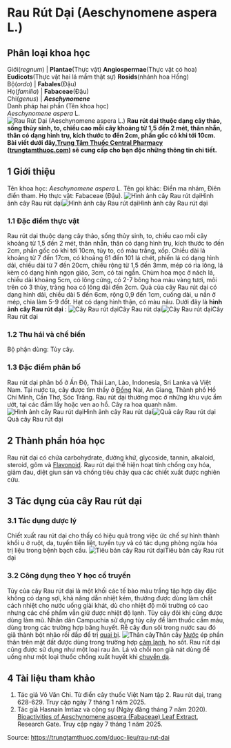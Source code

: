 # Rau Rút Dại (Aeschynomene aspera L.)

Phân loại khoa học  
---  
Giới(_regnum_) |  **Plantae**(Thực vật) **Angiospermae**(Thực vật có hoa) **Eudicots**(Thực vật hai lá mầm thật sự) **Rosids**(nhánh hoa Hồng)  
Bộ(_ordo_) | **Fabales**(Đậu)  
Họ(_familia_) | **Fabaceae**(Đậu)  
Chi(_genus_) | **_Aeschynomene_**  
Danh pháp hai phần (Tên khoa học)  
_Aeschynomene aspera_ L.  
![Rau Rút Dại \(Aeschynomene aspera L.\)](https://trungtamthuoc.com/images/others/rau-rut-dai-7-8327.jpg)
**Rau rút dại thuộc dạng cây thảo, sống thủy sinh, to, chiều cao mỗi cây khoảng từ 1,5 đến 2 mét, thân nhẵn, thân có dạng hình trụ, kích thước to đến 2cm, phần gốc có khi tới 10cm. Bài viết dưới đây,[Trung Tâm Thuốc Central Pharmacy](https://trungtamthuoc.com/ "Trung Tâm Thuốc Central Pharmacy") ([trungtamthuoc.com](https://trungtamthuoc.com/ "trungtamthuoc.com")) sẽ cung cấp cho bạn độc những thông tin chi tiết.**
##  1 Giới thiệu
Tên khoa học: _Aeschynomene aspera_ L.
Tên gọi khác: Điền ma nhám, Điên điển tham.
Họ thực vật: Fabaceae (Đậu).
![Hình ảnh cây Rau rút dại](https://trungtamthuoc.com/images/item/rau-rut-dai-4.jpg)Hình ảnh cây Rau rút dại![Hình ảnh cây Rau rút dại](https://trungtamthuoc.com/images/item/rau-rut-dai.jpg)Hình ảnh cây Rau rút dại
### 1.1 Đặc điểm thực vật
Rau rút dại thuộc dạng cây thảo, sống thủy sinh, to, chiều cao mỗi cây khoảng từ 1,5 đến 2 mét, thân nhẵn, thân có dạng hình trụ, kích thước to đến 2cm, phần gốc có khi tới 10cm, tủy to, có màu trắng, xốp.
Chiều dài lá khoảng từ 7 đến 17cm, có khoảng 61 đến 101 lá chét, phiến lá có dạng hình dải, chiều dài từ 7 đến 20cm, chiều rộng từ 1,5 đến 3mm, mép có rìa lông, lá kèm có dạng hình ngọn giáo, 3cm, có tai ngắn.
Chùm hoa mọc ở nách lá, chiều dài khoảng 5cm, có lông cứng, có 2-7 bông hoa màu vàng tươi, môi trên có 3 thùy, tràng hoa có lông dài đến 2cm.
Quả của cây Rau rút dại có dạng hình dải, chiều dài 5 đến 6cm, rộng 0,9 đến 1cm, cuống dài, u nần ở mép, chia làm 5-9 đốt.
Hạt có dạng hình thận, có màu nâu.
Dưới đây là **hình ảnh cây Rau rút dại** :
![Cây Rau rút dại](https://trungtamthuoc.com/images/item/rau-rut-dai-5.jpg)Cây Rau rút dại![Cây Rau rút dại](https://trungtamthuoc.com/images/item/rau-rut-dai-0.jpg)Cây Rau rút dại
### 1.2 Thu hái và chế biến
Bộ phận dùng: Tủy cây.
### 1.3 Đặc điểm phân bố
Rau rút dại phân bố ở Ấn Độ, Thái Lan, Lào, Indonesia, Sri Lanka và Việt Nam. Tại nước ta, cây được tìm thấy ở [Đồng](https://trungtamthuoc.com/hoat-chat/dong "Đồng") Nai, An Giang, Thành phố Hồ Chí Minh, Cần Thơ, Sóc Trăng.
Rau rút dại thường mọc ở những khu vực ẩm ướt, tại các đầm lầy hoặc ven ao hồ.
Cây ra hoa quanh năm.
![Hình ảnh cây Rau rút dại](https://trungtamthuoc.com/images/item/rau-rut-dai-6.jpg)Hình ảnh cây Rau rút dại![Quả cây Rau rút dại](https://trungtamthuoc.com/images/item/rau-rut-dai-1.jpg)Quả cây Rau rút dại
##  2 Thành phần hóa học
Rau rút dại có chứa carbohydrate, đường khử, glycoside, tannin, alkaloid, steroid, gôm và [Flavonoid](https://trungtamthuoc.com/hoat-chat/flavonoid "Flavonoid"). Rau rút dại thể hiện hoạt tính chống oxy hóa, giảm đau, diệt giun sán và chống tiêu chảy qua các chiết xuất được nghiên cứu.
##  3 Tác dụng của cây Rau rút dại
### 3.1 Tác dụng dược lý
Chiết xuất rau rút dại cho thấy có hiệu quả trong việc ức chế sự hình thành khối u ở ruột, da, tuyến tiền liệt, tuyến tụy và có tác dụng phòng ngừa hóa trị liệu trong bệnh bạch cầu.
![Tiêu bản cây Rau rút dại](https://trungtamthuoc.com/images/item/rau-rut-dai-2.jpg)Tiêu bản cây Rau rút dại
### 3.2 Công dụng theo Y học cổ truyền
Tủy của cây Rau rút dại là một khối các tế bào màu trắng tập hợp dày đặc không có dạng sợi, khả năng dẫn nhiệt kém, thường được dùng làm chất cách nhiệt cho nước uống giải khát, dù cho nhiệt độ môi trường có cao nhưng các chế phẩm vẫn giữ được nhiệt độ lạnh. Tủy cây đôi khi cũng được dùng làm mũ.
Nhân dân Campuchia sử dụng tủy cây để làm thuốc cầm máu, dùng trong các trường hợp băng huyết.
Rễ cây đun sôi trong nước sau đó giã thành bột nhão rồi đắp để trị [quai bị](https://trungtamthuoc.com/bai-viet/benh-quai-bi "quai bị").
![Thân cây](https://trungtamthuoc.com/images/item/rau-rut-dai-3.jpg)Thân cây
[Nước](https://trungtamthuoc.com/hoat-chat/nuoc "Nước") ép phần thân trên mặt đất được dùng trong trường hợp [cảm lạnh](https://trungtamthuoc.com/bai-viet/cam-lanh-nguyen-nhan-trieu-chung-va-cac-bai-thuoc-dan-gian-chua-tri "cảm lạnh"), ho sốt.
Rau rút dại cũng được sử dụng như một loại rau ăn.
Lá và chồi non giã nát dùng để uống như một loại thuốc chống xuất huyết khi [chuyển dạ](https://trungtamthuoc.com/bai-viet/dac-diem-qua-trinh-chuyen-da "chuyển dạ").
##  4 Tài liệu tham khảo
  1. Tác giả Võ Văn Chi. Từ điển cây thuốc Việt Nam tập 2. Rau rút dại, trang 628-629. Truy cập ngày 7 tháng 1 năm 2025.
  2. Tác giả Hasnain Imtiaz và cộng sự (Ngày đăng tháng 7 năm 2020). [Bioactivities of Aeschynomene aspera (Fabaceae) Leaf Extract](https://www.researchgate.net/publication/343290685_Bioactivities_of_Aeschynomene_aspera_Fabaceae_Leaf_Extract), Research Gate. Truy cập ngày 7 tháng 1 năm 2025.




Source: https://trungtamthuoc.com/duoc-lieu/rau-rut-dai